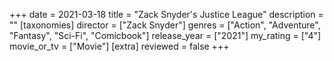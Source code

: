 +++
date = 2021-03-18
title = "Zack Snyder's Justice League"
description = ""
[taxonomies]
director = ["Zack Snyder"] 
genres = ["Action", "Adventure", "Fantasy", "Sci-Fi", "Comicbook"]
release_year = ["2021"]
my_rating = ["4"]
movie_or_tv = ["Movie"]
[extra]
reviewed = false
+++

